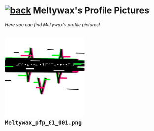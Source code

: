 #  [![back](https://cdn.discordapp.com/emojis/887168885747511396?size=32)](https://reper2.github.io/Downloadable-Files/pfp) Meltywax's Profile Pictures
###### Here you can find Meltywax's profile pictures!

[![Meltywax_pfp_01_001.png](https://github.com/Reper2/Downloadable-Files/blob/master/pfp/Meltywax/Meltywax_pfp_01_001.png)](https://reper2.github.io/Downloadable-Files/pfp/Meltywax/Meltywax_pfp_01_001.png)  
`Meltywax_pfp_01_001.png`  
---
